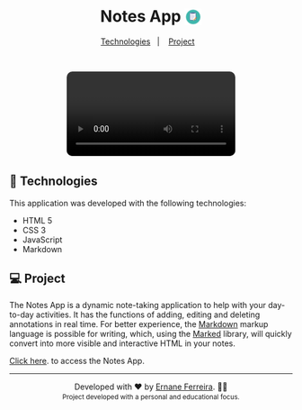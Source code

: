 <h1 align="center">
  <strong>Notes App <img style="transform:translateY(6px);"src="./.github/images/icon.png" height="30px"/></strong>
</h1>

<p align="center">
  <a href="#-Technologies">Technologies</a>&nbsp;&nbsp;&nbsp;|&nbsp;&nbsp;&nbsp;
  <a href="#-Project">Project</a>&nbsp;&nbsp;&nbsp;
</p>

<br>

<p align="center">
  <video style="border-radius:10px;" loop autoplay src="https://user-images.githubusercontent.com/64796733/118578934-722b0780-b763-11eb-839b-1c6bd4cf5998.mp4"></video>
</p>

## 🚀 Technologies

This application was developed with the following technologies:

- HTML 5
- CSS 3
- JavaScript
- Markdown

## 💻 Project
<p>
    The Notes App is a dynamic note-taking application to help with your day-to-day activities. It has the functions of adding, editing and deleting annotations in real time. For better experience, the <a target="_blank" href="https://en.wikipedia.org/wiki/Markdown">Markdown</a> markup language is possible for writing, which, using the <a target="_blank" href="https://github.com/markedjs/marked">Marked</a> library, will quickly convert into more visible and interactive HTML in your notes.
</p>
<p> <a target="_blank" href="https://ernanej.github.io/my-linktree/">Click here</a>. to access the Notes App.</p>

---

<p align="center">
Developed with ❤ by <a target="_blank" href="https://ernanej.github.io/my-linktree/">Ernane Ferreira</a>. 👋🏻<br/>
<small>Project developed with a personal and educational focus.<small>
</p>
